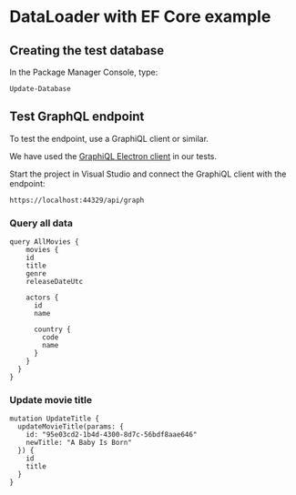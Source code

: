# DataLoader with EF Core example

## Creating the test database

In the Package Manager Console, type:

    Update-Database

## Test GraphQL endpoint

To test the endpoint, use a GraphiQL client or similar.

We have used the [GraphiQL Electron client](https://electronjs.org/apps/graphiql) in our tests.

Start the project in Visual Studio and connect the GraphiQL client with the endpoint:

    https://localhost:44329/api/graph

### Query all data

```
query AllMovies {
	movies {
    id
    title
    genre
    releaseDateUtc
    
    actors {
      id
      name
      
      country {
        code
        name
      }
    }
  }
}
```

### Update movie title

```
mutation UpdateTitle {
  updateMovieTitle(params: {
    id: "95e03cd2-1b4d-4300-8d7c-56bdf8aae646"
    newTitle: "A Baby Is Born"
  }) {
    id
    title
  }
}
```
